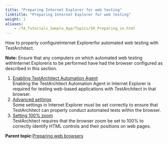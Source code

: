 ```yaml
--- 
title: "Preparing Internet Explorer for web testing"
linktitle: "Preparing Internet Explorer for web testing"
weight: 1
aliases: 
    - /TA_Tutorials_Sample_App/Topics/SR_Preparing_ie.html
---
```


How to properly configureInternet Explorerfor automated web testing with TestArchitect.

**Note:** Ensure that any computers on which automated web testing withInternet Exploreris to be performed have had the browser configured as described in this section.

1.  [Enabling TestArchitect Automation Agent](/TA_Automation/Topics/aut_enabling_automation_agent_IE_COPY.html)  
Enabling the TestArchitect Automation Agent in Internet Explorer is required for testing web-based applications with TestArchitect in that browser.
2.  [Advanced settings](/TA_Automation/Topics/aut_advanced_settings_IE_COPY.html)  
Some settings in Internet Explorer must be set correctly to ensure that TestArchitect can properly conduct automated tests within the browser.
3.  [Setting 100% zoom](/TA_Automation/Topics/aut_app_testing_setting_zoom_IE_COPY.html)  
TestArchitect requires that the browser zoom be set to 100% to correctly identify HTML controls and their positions on web pages.

**Parent topic:**[Preparing web browsers](/TA_Tutorials_Sample_App/Topics/SR_Enabling_TA_automation_agent_def.html)

